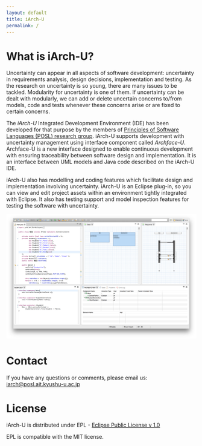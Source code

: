 ```yaml
---
layout: default
title: iArch-U
permalink: /
---
```


# What is iArch-U?

Uncertainty can appear in all aspects of software development: uncertainty in requirements analysis, design decisions, implementation and testing.
As the research on uncertainty is so young, there are many issues to be tackled.
Modularity for uncertainty is one of them.
If uncertainty can be dealt with modularly, we can add or delete uncertain concerns to/from models, code and tests whenever these concerns arise or are fixed to certain concerns.

The _iArch-U_ Integrated Development Environment (IDE) has been developed for that purpose by the members of [Principles of Software Languages (POSL) research group](http://posl.ait.kyushu-u.ac.jp/index.html).
iArch-U supports development with uncertainty management using interface component called _Archface-U_.
Archface-U is a new interface designed to enable continuous development with ensuring traceability between software design and implementation.
It is an interface between UML models and Java code described on the iArch-U IDE.

iArch-U also has modelling and coding features which facilitate design and implementation involving uncertainty.
iArch-U is an Eclipse plug-in, so you can view and edit project assets within an environment tightly integrated with Eclipse.
It also has testing support and model inspection features for testing the software with uncertainty.

![iArch-U overview](images/ide_overview.png)


# Contact

If you have any questions or comments, please email us: [iarch@posl.ait.kyushu-u.ac.jp](mailto:iarch@posl.ait.kyushu-u.ac.jp)


# License

iArch-U is distributed under EPL - [Eclipse Public License v 1.0](https://eclipse.org/org/documents/epl-v10.php)

EPL is compatible with the MIT license.
